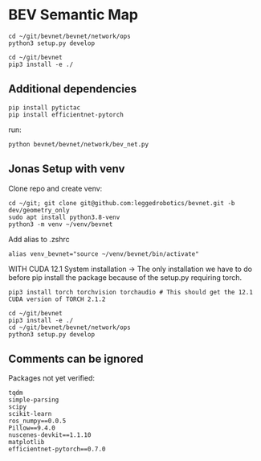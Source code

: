 # BEV Semantic Map
```
cd ~/git/bevnet/bevnet/network/ops
python3 setup.py develop

cd ~/git/bevnet
pip3 install -e ./

```
## Additional dependencies
```
pip install pytictac
pip install efficientnet-pytorch
```

run:
```
python bevnet/bevnet/network/bev_net.py
```


## Jonas Setup with venv
Clone repo and create venv:

```
cd ~/git; git clone git@github.com:leggedrobotics/bevnet.git -b dev/geometry_only
sudo apt install python3.8-venv
python3 -m venv ~/venv/bevnet
```

Add alias to .zshrc
```
alias venv_bevnet="source ~/venv/bevnet/bin/activate"
```

WITH CUDA 12.1 System installation -> The only installation we have to do before pip install the package because of the setup.py requiring torch.

```
pip3 install torch torchvision torchaudio # This should get the 12.1 CUDA version of TORCH 2.1.2
```

```
cd ~/git/bevnet
pip3 install -e ./
cd ~/git/bevnet/bevnet/network/ops
python3 setup.py develop
```

## Comments can be ignored
Packages not yet verified: 
```
tqdm
simple-parsing
scipy
scikit-learn
ros_numpy==0.0.5
Pillow==9.4.0
nuscenes-devkit==1.1.10
matplotlib
efficientnet-pytorch==0.7.0
```